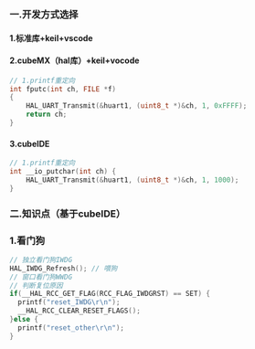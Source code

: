 ### 一.开发方式选择

#### 1.标准库+keil+vscode

#### 2.cubeMX（hal库）+keil+vocode

~~~c
// 1.printf重定向
int fputc(int ch, FILE *f)
{
	HAL_UART_Transmit(&huart1, (uint8_t *)&ch, 1, 0xFFFF);
	return ch;
}
~~~



#### 3.cubeIDE

~~~c
// 1.printf重定向
int __io_putchar(int ch) {
	HAL_UART_Transmit(&huart1, (uint8_t *)&ch, 1, 1000);
}
~~~

### 二.知识点（基于cubeIDE）

### 1.看门狗

~~~c
// 独立看门狗IWDG
HAL_IWDG_Refresh(); // 喂狗
// 窗口看门狗WWDG
// 判断复位原因
if(__HAL_RCC_GET_FLAG(RCC_FLAG_IWDGRST) == SET) {
  printf("reset_IWDG\r\n");
  __HAL_RCC_CLEAR_RESET_FLAGS();
}else {
  printf("reset_other\r\n");
}
~~~



